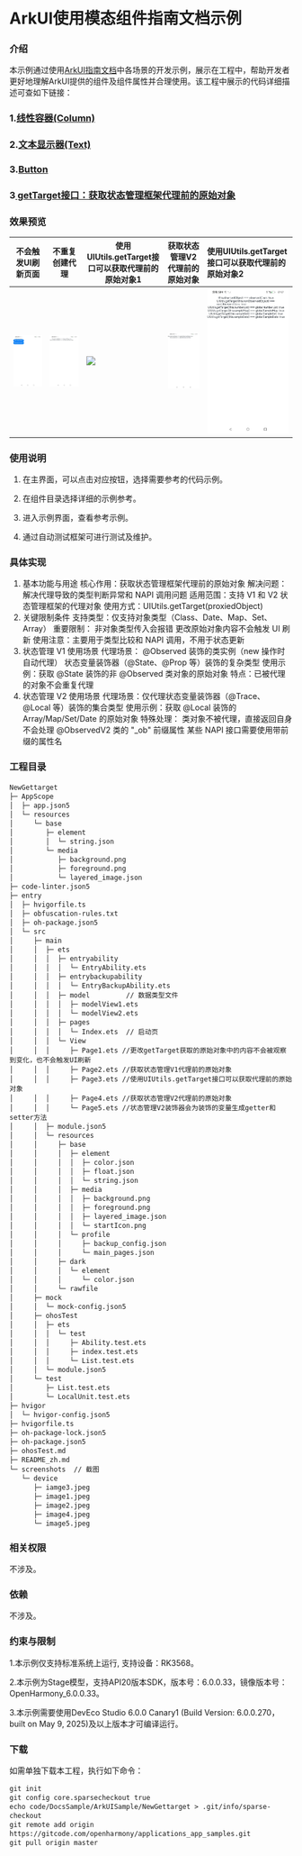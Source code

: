 # ArkUI使用模态组件指南文档示例

### 介绍

本示例通过使用[ArkUI指南文档](https://gitcode.com/openharmony/docs/tree/master/zh-cn/application-dev/ui)中各场景的开发示例，展示在工程中，帮助开发者更好地理解ArkUI提供的组件及组件属性并合理使用。该工程中展示的代码详细描述可查如下链接：

### 1.[线性容器(Column)](https://docs.openharmony.cn/pages/v4.1/zh-cn/application-dev/reference/apis-arkui/arkui-ts/ts-container-column.md)

### 2.[文本显示器(Text)](https://docs.openharmony.cn/pages/v5.1/en/application-dev/reference/apis-arkui/arkui-ts/ts-basic-components-text.md)

### 3.[Button](https://docs.openharmony.cn/pages/v4.1/zh-cn/application-dev/reference/apis-arkui/arkui-ts/ts-basic-components-button.md)

### 3[ getTarget接口：获取状态管理框架代理前的原始对象](https://docs.openharmony.cn/pages/v5.1/zh-cn/application-dev/ui/state-management/arkts-new-getTarget.md)

### 效果预览

| 不会触发UI刷新页面                          | 不重复创建代理                             | 使用UIUtils.getTarget接口可以获取代理前的原始对象1  | 获取状态管理V2代理前的原始对象                    | 使用UIUtils.getTarget接口可以获取代理前的原始对象2  |
|-------------------------------------|-------------------------------------|-------------------------------------|-------------------------------------|:------------------------------------|
| ![](screenshots/device/image1.jpeg) | ![](screenshots/device/image2.jpeg) | ![](screenshots/device/image3.jpeg) | ![](screenshots/device/image4.jpeg) | ![](screenshots/device/image5.jpeg) |


### 使用说明

1. 在主界面，可以点击对应按钮，选择需要参考的代码示例。

2. 在组件目录选择详细的示例参考。

3. 进入示例界面，查看参考示例。

4. 通过自动测试框架可进行测试及维护。

### 具体实现
1. 基本功能与用途
核心作用：获取状态管理框架代理前的原始对象
解决问题：解决代理导致的类型判断异常和 NAPI 调用问题
适用范围：支持 V1 和 V2 状态管理框架的代理对象
使用方式：UIUtils.getTarget(proxiedObject)
2. 关键限制条件
支持类型：仅支持对象类型（Class、Date、Map、Set、Array）
重要限制：
非对象类型传入会报错
更改原始对象内容不会触发 UI 刷新
使用注意：主要用于类型比较和 NAPI 调用，不用于状态更新
3. 状态管理 V1 使用场景
代理场景：
@Observed 装饰的类实例（new 操作时自动代理）
状态变量装饰器（@State、@Prop 等）装饰的复杂类型
使用示例：获取 @State 装饰的非 @Observed 类对象的原始对象
特点：已被代理的对象不会重复代理
4. 状态管理 V2 使用场景
代理场景：仅代理状态变量装饰器（@Trace、@Local 等）装饰的集合类型
使用示例：获取 @Local 装饰的 Array/Map/Set/Date 的原始对象
特殊处理：
类对象不被代理，直接返回自身
不会处理 @ObservedV2 类的 "_ob" 前缀属性
某些 NAPI 接口需要使用带前缀的属性名

### 工程目录

```
NewGettarget
├─ AppScope
│  ├─ app.json5
│  └─ resources
│     └─ base
│        ├─ element
│        │  └─ string.json
│        └─ media
│           ├─ background.png
│           ├─ foreground.png
│           └─ layered_image.json
├─ code-linter.json5
├─ entry
│  ├─ hvigorfile.ts
│  ├─ obfuscation-rules.txt
│  ├─ oh-package.json5
│  └─ src
│     ├─ main
│     │  ├─ ets
│     │  │  ├─ entryability
│     │  │  │  └─ EntryAbility.ets
│     │  │  ├─ entrybackupability
│     │  │  │  └─ EntryBackupAbility.ets
│     │  │  ├─ model         // 数据类型文件
│     │  │  │  ├─ modelView1.ets
│     │  │  │  └─ modelView2.ets
│     │  │  ├─ pages
│     │  │  │  └─ Index.ets  // 启动页
│     │  │  └─ View
│     │  │     ├─ Page1.ets //更改getTarget获取的原始对象中的内容不会被观察到变化，也不会触发UI刷新
│     │  │     ├─ Page2.ets //获取状态管理V1代理前的原始对象
│     │  │     ├─ Page3.ets //使用UIUtils.getTarget接口可以获取代理前的原始对象
│     │  │     ├─ Page4.ets //获取状态管理V2代理前的原始对象
│     │  │     └─ Page5.ets //状态管理V2装饰器会为装饰的变量生成getter和setter方法
│     │  ├─ module.json5
│     │  └─ resources
│     │     ├─ base
│     │     │  ├─ element
│     │     │  │  ├─ color.json
│     │     │  │  ├─ float.json
│     │     │  │  └─ string.json
│     │     │  ├─ media
│     │     │  │  ├─ background.png
│     │     │  │  ├─ foreground.png
│     │     │  │  ├─ layered_image.json
│     │     │  │  └─ startIcon.png
│     │     │  └─ profile
│     │     │     ├─ backup_config.json
│     │     │     └─ main_pages.json
│     │     ├─ dark
│     │     │  └─ element
│     │     │     └─ color.json
│     │     └─ rawfile
│     ├─ mock
│     │  └─ mock-config.json5
│     ├─ ohosTest
│     │  ├─ ets
│     │  │  └─ test
│     │  │     ├─ Ability.test.ets
│     │  │     ├─ index.test.ets
│     │  │     └─ List.test.ets
│     │  └─ module.json5
│     └─ test
│        ├─ List.test.ets
│        └─ LocalUnit.test.ets
├─ hvigor
│  └─ hvigor-config.json5
├─ hvigorfile.ts
├─ oh-package-lock.json5
├─ oh-package.json5
├─ ohosTest.md
├─ README_zh.md
└─ screenshots  // 截图
   └─ device
      ├─ iamge3.jpeg
      ├─ image1.jpeg
      ├─ image2.jpeg
      ├─ image4.jpeg
      └─ image5.jpeg

```

### 相关权限

不涉及。

### 依赖

不涉及。

### 约束与限制

1.本示例仅支持标准系统上运行, 支持设备：RK3568。

2.本示例为Stage模型，支持API20版本SDK，版本号：6.0.0.33，镜像版本号：OpenHarmony_6.0.0.33。

3.本示例需要使用DevEco Studio 6.0.0 Canary1 (Build Version: 6.0.0.270， built on May 9, 2025)及以上版本才可编译运行。

### 下载

如需单独下载本工程，执行如下命令：

````
git init
git config core.sparsecheckout true
echo code/DocsSample/ArkUISample/NewGettarget > .git/info/sparse-checkout
git remote add origin https://gitcode.com/openharmony/applications_app_samples.git
git pull origin master
````